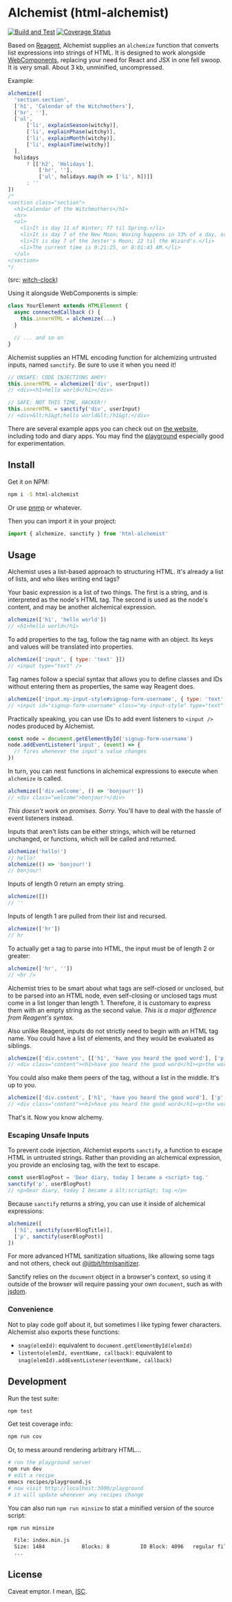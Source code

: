 # Alchemist (html-alchemist)

[![Build and Test](https://github.com/garbados/html-alchemist/actions/workflows/test.yml/badge.svg)](https://github.com/garbados/html-alchemist/actions/workflows/test.yml)
[![Coverage Status](https://coveralls.io/repos/github/garbados/html-alchemist/badge.svg?branch=main)](https://coveralls.io/github/garbados/html-alchemist?branch=main)

Based on [Reagent](https://reagent-project.github.io/), Alchemist supplies an `alchemize` function that converts list expressions into strings of HTML. It is designed to work alongside [WebComponents](https://developer.mozilla.org/en-US/docs/Web/API/Web_components), replacing your need for React and JSX in one fell swoop. It is very small. About 3 kb, unminified, uncompressed.

Example:

```js
alchemize([
  'section.section',
  ['h1', 'Calendar of the Witchmothers'],
  ['hr', ''],
  ['ul',
      ['li', explainSeason(witchy)],
      ['li', explainPhase(witchy)],
      ['li', explainMonth(witchy)],
      ['li', explainTime(witchy)]
  ],
  holidays
      ? [['h2', 'Holidays'],
          ['hr', ''],
          ['ul', holidays.map(h => ['li', h])]]
      : ''
])
/*
<section class="section">
  <h1>Calendar of the Witchmothers</h1>
  <hr>
  <ul>
    <li>It is day 11 of Winter; 77 til Spring.</li>
    <li>It is day 7 of the New Moon; Waxing happens in 33% of a day, or 1/6/2025, 3:56:25 PM.</li>
    <li>It is day 7 of the Jester's Moon; 22 til the Wizard's.</li>
    <li>The current time is 0:21:25, or 8:01:43 AM.</li>
  </ul>
</section>
*/
```

(src: [witch-clock](https://github.com/garbados/witch-clock))

Using it alongside WebComponents is simple:

```js
class YourElement extends HTMLElement {
  async connectedCallback () {
    this.innerHTML = alchemize(...)
  }

  // ... and so on
}
```

Alchemist supplies an HTML encoding function
for alchemizing untrusted inputs, named `sanctify`.
Be sure to use it when you need it!

```js
// UNSAFE: CODE INJECTIONS AHOY!
this.innerHTML = alchemize(['div', userInput])
// <div><h1>hello world</h1></div>

// SAFE: NOT THIS TIME, HACKER!!
this.innerHTML = sanctify('div', userInput)
// <div>&lt;h1&gt;hello world&lt;/h1&gt;</div>
```

There are several example apps you can check out on [the website](https://garbados.github.io/html-alchemist), including todo and diary apps. You may find the [playground](https://garbados.github.io/html-alchemist/playground) especially good for experimentation.

## Install

Get it on NPM:

```bash
npm i -S html-alchemist
```

Or use [pnmp](https://pnpm.io/) or whatever.

Then you can import it in your project:

```js
import { alchemize, sanctify } from 'html-alchemist'
```

## Usage

Alchemist uses a list-based approach to structuring HTML. It's already a list of lists, and who likes writing end tags?

Your basic expression is a list of two things. The first is a string, and is interpreted as the node's HTML tag. The second is used as the node's content, and may be another alchemical expression.

```js
alchemize(['h1', 'hello world'])
// <h1>hello world</h1>
```

To add properties to the tag, follow the tag name with an object. Its keys and values will be translated into properties.

```js
alchemize(['input', { type: 'text' }])
// <input type="text" />
```

Tag names follow a special syntax that allows you to define classes and IDs without entering them as properties, the same way Reagent does.

```js
alchemize(['input.my-input-style#signup-form-username', { type: 'text' }])
// <input id="signup-form-username" class="my-input-style" type="text" />
```

Practically speaking, you can use IDs to add event listeners to `<input />` nodes produced by Alchemist.

```js
const node = document.getElementById('signup-form-username')
node.addEventListener('input', (event) => {
  // fires whenever the input's value changes
})
```

In turn, you can nest functions in alchemical expressions to execute when `alchemize` is called.

```js
alchemize(['div.welcome', () => 'bonjour!'])
// <div class="welcome">bonjour!</div>
```

*This doesn't work on promises. Sorry.* You'll have to deal with the hassle of event listeners instead.

Inputs that aren't lists can be either strings, which will be returned unchanged, or functions, which will be called and returned.

```js
alchemize('hello!')
// hello!
alchemize(() => 'bonjour!')
// bonjour!
```

Inputs of length 0 return an empty string.

```js
alchemize([])
// ''
```

Inputs of length 1 are pulled from their list and recursed.

```js
alchemize(['hr'])
// hr
```

To actually get a tag to parse into HTML, the input must be of length 2 or greater:

```js
alchemize(['hr', ''])
// <hr />
```

Alchemist tries to be smart about what tags are self-closed or unclosed, but to be parsed into an HTML node, even self-closing or unclosed tags must come in a list longer than length 1. Therefore, it is customary to express them with an empty string as the second value. *This is a major difference from Reagent's syntax.*

Also unlike Reagent, inputs do not strictly need to begin with an HTML tag name. You could have a list of elements, and they would be evaluated as siblings.

```js
alchemize(['div.content', [['h1', 'have you heard the good word'], ['p', 'the word is "bird"']]])
// <div class="content"><h1>have you heard the good word</h1><p>the word is "bird"</p></div>
```

You could also make them peers of the tag, without a list in the middle. It's up to you.

```js
alchemize(['div.content', ['h1', 'have you heard the good word'], ['p', 'the word is "bird"']])
// <div class="content"><h1>have you heard the good word</h1><p>the word is "bird"</p></div>
```

That's it. Now you know alchemy.

### Escaping Unsafe Inputs

To prevent code injection, Alchemist exports `sanctify`,
a function to escape HTML in untrusted strings.
Rather than providing an alchemical expression,
you provide an enclosing tag, with the text to escape.

```js
const userBlogPost = 'Dear diary, today I became a <script> tag.'
sanctify('p', userBlogPost)
// <p>Dear diary, today I became a &lt;script&gt; tag.</p>
```

Because `sanctify` returns a string, you can use it inside of alchemical expressions:

```js
alchemize([
  ['h1', sanctify(userBlogTitle)],
  ['p', sanctify(userBlogPost)]
])
```

For more advanced HTML sanitization situations,
like allowing some tags and not others,
check out [@jitbit/htmlsanitizer](https://github.com/jitbit/HtmlSanitizer).

Sanctify relies on the `document` object in a browser's context,
so using it outside of the browser will require passing your own `document`,
such as with [jsdom](https://github.com/jsdom/jsdom).

### Convenience

Not to play code golf about it, but sometimes I like typing fewer characters. Alchemist also exports these functions:

- `snag(elemId)`: equivalent to `document.getElementById(elemId)`
- `listento(elemId, eventName, callback)`: equivalent to `snag(elemId).addEventListener(eventName, callback)`

## Development

Run the test suite:

```bash
npm test
```

Get test coverage info:

```bash
npm run cov
```

Or, to mess around rendering arbitrary HTML...

```bash
# run the playground server
npm run dev
# edit a recipe
emacs recipes/playground.js
# now visit http://localhost:3000/playground
# it will update whenever any recipes change
```

You can also run `npm run minsize` to stat a minified version of the source script:

```bash
npm run minsize

  File: index.min.js
  Size: 1484            Blocks: 8          IO Block: 4096   regular file
  ...
```

## License

Caveat emptor. I mean, [ISC](https://opensource.org/license/isc-license-txt).
